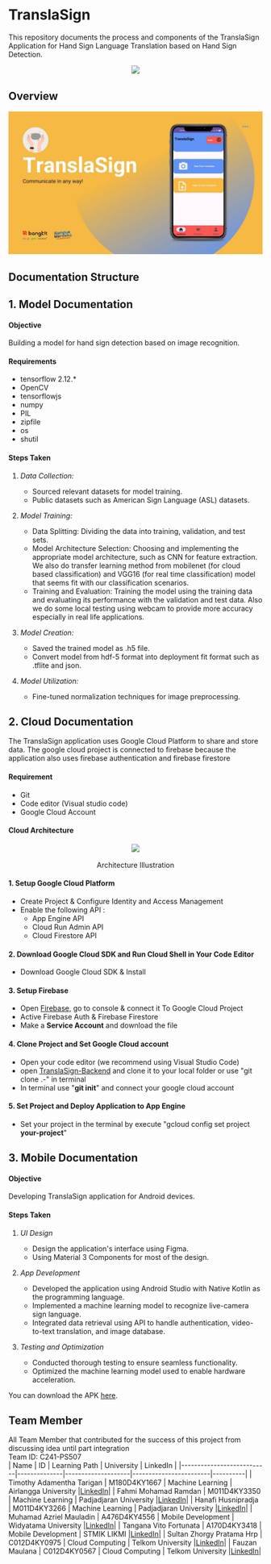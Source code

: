 # TranslaSign
This repository documents the process and components of the TranslaSign Application for Hand Sign Language Translation based on Hand Sign Detection.
<p align="center"><img src="TranslaSign.jpg"></p>

## Overview
<p align="center"><img src="TranslaSignOverview.jpg"></p>

## Documentation Structure
## 1. Model Documentation
#### Objective
Building a model for hand sign detection based on image recognition.

#### Requirements
* tensorflow 2.12.*
* OpenCV
* tensorflowjs
* numpy
* PIL
* zipfile
* os
* shutil
#### Steps Taken

1. *Data Collection:*
   - Sourced relevant datasets for model training.
   - Public datasets such as American Sign Language (ASL) datasets.

2. *Model Training:*
   - Data Splitting: Dividing the data into training, validation, and test sets.
   - Model Architecture Selection: Choosing and implementing the appropriate model architecture, such as CNN for feature extraction. We also do transfer learning method from mobilenet (for cloud based classification) and VGG16 (for real time classification) model that seems fit with our classification scenarios.
   - Training and Evaluation: Training the model using the training data and evaluating its performance with the validation and test data. Also we do some local testing using webcam to provide more accuracy especially in real life applications.

3. *Model Creation:*
   - Saved the trained model as .h5 file.
   - Convert model from hdf-5 format into deployment fit format such as .tflite and json.

4. *Model Utilization:*
   - Fine-tuned normalization techniques for image preprocessing.

## 2. Cloud Documentation
The TranslaSign application uses Google Cloud Platform to share and store data. The google cloud project is connected to firebase because the application also uses firebase authentication and firebase firestore

#### Requirement
- Git
- Code editor (Visual studio code)
- Google Cloud Account

#### Cloud Architecture
<p align="center"><img src="TranslaSign Cloud Architecture.png"></p>
<p align="center">Architecture Illustration</p>

#### 1. Setup Google Cloud Platform
- Create Project & Configure Identity and Access Management
- Enable the following API :
  -  App Engine API
  -  Cloud Run Admin API
  -  Cloud Firestore API

#### 2. Download Google Cloud SDK and Run Cloud Shell in Your Code Editor
- Download Google Cloud SDK & Install

#### 3. Setup Firebase 
- Open [Firebase](https://firebase.google.com/), go to console & connect it To Google Cloud Project
- Active Firebase Auth & Firebase Firestore
- Make a **Service Account** and download the file

#### 4. Clone Project and Set Google Cloud account
- Open your code editor (we recommend using Visual Studio Code)
- open [TranslaSign-Backend]([-](https://github.com/fahmimramdan6/TranslaSign/tree/main/Cloud%20Computing)) and clone it to your local folder or use "git clone .-" in terminal
- In terminal use "**git init**" and connect your google cloud account

#### 5. Set Project and Deploy Application to App Engine
- Set your project in the terminal by execute "gcloud config set project **your-project**"


## 3. Mobile Documentation
#### Objective
Developing TranslaSign application for Android devices.

#### Steps Taken

1. *UI Design*
   - Design the application's interface using Figma.
   - Using Material 3 Components for most of the design.

2. *App Development*
   - Developed the application using Android Studio with Native Kotlin as the programming language.
   - Implemented a machine learning model to recognize live-camera sign language.
   - Integrated data retrieval using API to handle authentication, video-to-text translation, and image database.

3. *Testing and Optimization*
   - Conducted thorough testing to ensure seamless functionality.
   - Optimized the machine learning model used to enable hardware acceleration.
  
You can download the APK [here](https://drive.google.com/file/d/1x8o6qb2LeBmVVTyTjIjBrD3H_cytsPtB/view?usp=drive_link).

## Team Member
All Team Member that contributed for the success of this project from discussing idea until part integration <br>
Team ID: C241-PS507 <br>
| Name                      | ID           | Learning Path      | University             | LinkedIn |
|---------------------------|--------------|--------------------|------------------------|----------|
| Timothy Adamentha Tarigan | M180D4KY1667 | Machine Learning   | Airlangga University   |<a href='https://www.linkedin.com/in/timothy-adamentha-tarigan-964326247'>LinkedIn</a>|
| Fahmi Mohamad Ramdan      | M011D4KY3350 | Machine Learning   | Padjadjaran University |<a href='https://www.linkedin.com/in/fahmimramdan'>LinkedIn</a>|
| Hanafi Husnipradja        | M011D4KY3266 | Machine Learning   | Padjadjaran University |<a href='https://www.linkedin.com/in/hanafi-husnipradja/'>LinkedIn</a>|
| Muhamad Azriel Mauladin   | A476D4KY4556 | Mobile Development | Widyatama University   |<a href='https://www.linkedin.com/in/muhamad-azriel-13680621b'>LinkedIn</a>|
| Tangana Vito Fortunata    | A170D4KY3418 | Mobile Development | STMIK LIKMI            |<a href='https://www.linkedin.com/in/tangana-vito-6720022ba'>LinkedIn</a>|
| Sultan Zhorgy Pratama Hrp | C012D4KY0975 | Cloud Computing    | Telkom University      |<a href='https://id.linkedin.com/in/sultan-zhorgy-pratama-hrp-8a4728285'>LinkedIn</a>|
| Fauzan Maulana            | C012D4KY0567 | Cloud Computing    | Telkom University      |<a href='http://linkedin.com/in/fauzan-maulana-4090902a2'>LinkedIn</a>|







